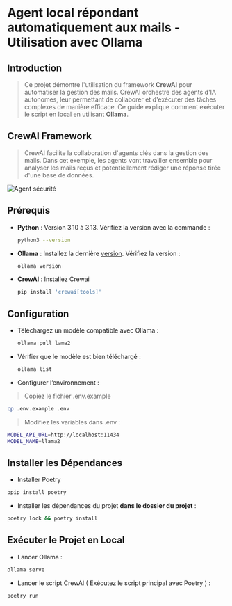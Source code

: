 # Agent local répondant automatiquement aux mails - Utilisation avec Ollama

## Introduction

> Ce projet démontre l'utilisation du framework **CrewAI** pour automatiser la gestion des mails. CrewAI orchestre des agents d'IA autonomes, leur permettant de collaborer et d'exécuter des tâches complexes de manière efficace. Ce guide explique comment exécuter le script en local en utilisant **Ollama**.

## CrewAI Framework

> CrewAI facilite la collaboration d'agents clés dans la gestion des mails. Dans cet exemple, les agents vont travailler ensemble pour analyser les mails reçus et potentiellement rédiger une réponse tirée d'une base de données.

![Agent sécurité](https://github.com/user-attachments/assets/339ef2ea-26c7-4e46-a5a3-8dd5073f8d8e)

## Prérequis

- **Python** : Version 3.10 à 3.13.
  Vérifiez la version avec la commande :
  ```bash
  python3 --version
- **Ollama** :
   Installez la dernière [version](https://ollama.com/).
   Vérifiez la version :
  ```bash
  ollama version
- **CrewAI** : Installez Crewai
  ```bash
  pip install 'crewai[tools]'

## Configuration
 - Téléchargez un modèle compatible avec Ollama : 
   ```bash
   ollama pull lama2
 - Vérifier que le modèle est bien téléchargé :
    ```bash
    ollama list
 - Configurer l’environnement :
 > Copiez le fichier .env.example
 ```bash
 cp .env.example .env
 ```

> Modifiez les variables dans .env :
 ```bash
 MODEL_API_URL=http://localhost:11434
 MODEL_NAME=llama2
```
## Installer les Dépendances
- Installer Poetry
``` bash
ppip install poetry
```
- Installer les dépendances du projet  **dans le dossier du projet** :
``` bash
poetry lock && poetry install
```
## Exécuter le Projet en Local
- Lancer Ollama :
``` bash
ollama serve
```
- Lancer le script CrewAI ( Exécutez le script principal avec Poetry ) : 
```bash
poetry run 
```






    

   

  
  
 
  
  





  
